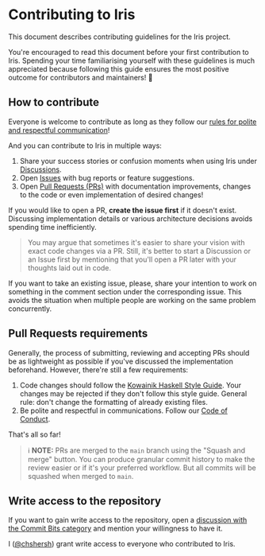 # Contributing to Iris

This document describes contributing guidelines for the Iris project.

You're encouraged to read this document before your first contribution
to Iris. Spending your time familiarising yourself with these
guidelines is much appreciated because following this guide ensures
the most positive outcome for contributors and maintainers! 💖

## How to contribute

Everyone is welcome to contribute as long as they follow our
[rules for polite and respectful communication](https://github.com/chshersh/iris/blob/main/CODE_OF_CONDUCT.md)!

And you can contribute to Iris in multiple ways:

1. Share your success stories or confusion moments when using Iris under
   [Discussions](https://github.com/chshersh/iris/discussions).
2. Open [Issues](https://github.com/chshersh/iris/issues) with bug
   reports or feature suggestions.
3. Open [Pull Requests (PRs)](https://github.com/chshersh/iris/pulls)
   with documentation improvements, changes to the code or even
   implementation of desired changes!

If you would like to open a PR, **create the issue first** if it
doesn't exist. Discussing implementation details or various
architecture decisions avoids spending time inefficiently.

> You may argue that sometimes it's easier to share your vision with
> exact code changes via a PR. Still, it's better to start a
> Discussion or an Issue first by mentioning that you'll open a PR
> later with your thoughts laid out in code.

If you want to take an existing issue, please, share your intention to
work on something in the comment section under the corresponding
issue. This avoids the situation when multiple people are working on
the same problem concurrently.

## Pull Requests requirements

Generally, the process of submitting, reviewing and accepting PRs
should be as lightweight as possible if you've discussed the
implementation beforehand. However, there're still a few requirements:

1. Code changes should follow the
   [Kowainik Haskell Style Guide](https://kowainik.github.io/posts/2019-02-06-style-guide).
   Your changes may be rejected if they don't follow this style
   guide. General rule: don't change the formatting of already
   existing files.
2. Be polite and respectful in communications. Follow our
   [Code of Conduct](https://github.com/chshersh/iris/blob/main/CODE_OF_CONDUCT.md).

That's all so far!

> ℹ️ **NOTE:** PRs are merged to the `main` branch using the
> "Squash and merge" button. You can produce granular commit history
> to make the review easier or if it's your preferred workflow. But
> all commits will be squashed when merged to `main`.

## Write access to the repository

If you want to gain write access to the repository, open a
[discussion with the Commit Bits category](https://github.com/chshersh/iris/discussions/categories/commit-bits)
and mention your willingness to have it.

I ([@chshersh](https://github.com/chshersh))
grant write access to everyone who contributed to Iris.
